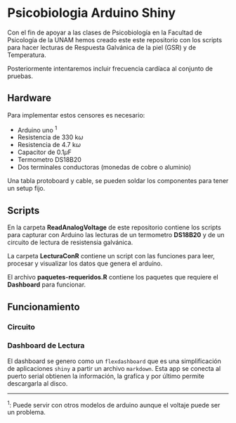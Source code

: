 # Psicobiologia Arduino Shiny

Con el fin de apoyar a las clases de Psicobiología en la Facultad de Psicología de la UNAM hemos creado este este
repositorio con los scripts para hacer lecturas de Respuesta Galvánica de la piel (GSR) y de Temperatura. 

Posteriormente intentaremos incluir frecuencia cardíaca al conjunto de pruebas.

## Hardware

Para implementar estos censores es necesario:

- Arduino uno <sup>1</sup>
- Resistencia de 330 k$\omega$
- Resistencia de 4.7 k$\omega$
- Capacitor de 0.1$\mu$F
- Termometro DS18B20
- Dos terminales conductoras (monedas de cobre o aluminio)

Una tabla protoboard y cable, se pueden soldar los componentes para tener un setup fijo.

## Scripts

En la carpeta **ReadAnalogVoltage** de este repositorio contiene los scripts para capturar con Arduino las lecturas de un termometro **DS18B20** y de un circuito
de lectura de resistensia galvánica.

La carpeta **LecturaConR** contiene un script con las funciones para leer, procesar y visualizar los datos que genera el
arduíno.

El archivo **paquetes-requeridos.R** contiene los paquetes que requiere el **Dashboard** para funcionar.

## Funcionamiento


### Circuito 


### Dashboard de Lectura

El dashboard se genero como un ``flexdashboard`` que es una simplificación de aplicaciones ``shiny`` a partir un archivo
``markdown``. Esta app se conecta al puerto serial obtienen la información, la grafíca y por último permite descargarla
al disco.


----
<sup>1</sup>: Puede servir con otros modelos de arduino aunque el voltaje puede ser un problema.
